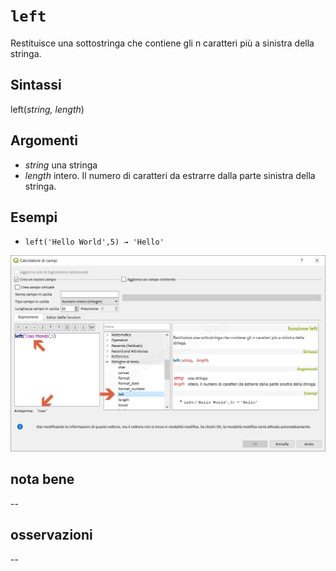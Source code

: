 # `left`

Restituisce una sottostringa che contiene gli n caratteri più a sinistra della stringa.

## Sintassi

left(_string, length_)

## Argomenti

* _string_ una stringa
* _length_ intero. Il numero di caratteri da estrarre dalla parte sinistra della stringa.

## Esempi

* `left('Hello World',5) → 'Hello'`

![](/img/stringhe_di_testo/left/left1.png)

## nota bene

--

## osservazioni

--